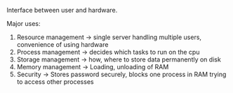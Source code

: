 Interface between user and hardware. 

Major uses:
1. Resource management -> single server handling multiple users, convenience of using hardware
2. Process management -> decides which tasks to run on the cpu
3. Storage management -> how, where to store data permanently on disk
4. Memory management -> Loading, unloading of RAM
5. Security -> Stores password securely, blocks one process in RAM trying to access other processes